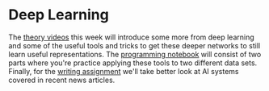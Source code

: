 
# Deep Learning

The [theory videos](/module-6/deep-learning) this week will
introduce some more from deep learning and some of the useful tools and tricks
to get these deeper networks to still learn useful representations. The 
[programming notebook](/module-6/building-deeper-cnns) will consist of two
parts where you're practice applying these tools to two different data sets.
Finally, for the [writing assignment](/module-6/understanding-ai-systems) we'll
take better look at AI systems covered in recent news articles.

